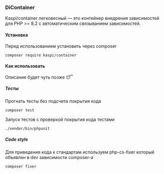 ### DiContainer

Kaspi/container легковесный — это контейнер внедрения зависимостей для PHP >= 8.2 с автоматическим связыванием зависимостей.

#### Установка

Перед использованием установить через composer

```shell
composer require kaspi/container
```

#### Как использовать
Описание будет чуть позже 😴

##### Тесты
Прогнать тесты без подсчета покрытия кода
```shell
composer test
```
Запуск тестов с проверкой покрытия кода тестами
```shell
./vendor/bin/phpunit
```

##### Code style
Для приведения кода к стандартам используем php-cs-fixer который объявлен 
в dev зависимости composer-а

```shell
composer fixer
``` 
